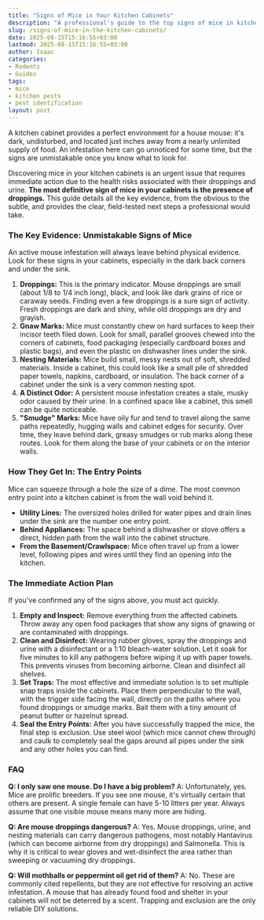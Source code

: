 ```yaml
---
title: "Signs of Mice in Your Kitchen Cabinets"
description: "A professional's guide to the top signs of mice in kitchen cabinets. Learn to identify the subtle evidence, from droppings to smudge marks, and understand what to do next."
slug: /signs-of-mice-in-the-kitchen-cabinets/
date: 2025-08-15T15:16:55+03:00
lastmod: 2025-08-15T15:16:55+03:00
author: Isaac
categories:
- Rodents
- Guides
tags:
- mice
- kitchen pests
- pest identification
layout: post
---
```

A kitchen cabinet provides a perfect environment for a house mouse: it's dark, undisturbed, and located just inches away from a nearly unlimited supply of food. An infestation here can go unnoticed for some time, but the signs are unmistakable once you know what to look for.

Discovering mice in your kitchen cabinets is an urgent issue that requires immediate action due to the health risks associated with their droppings and urine. **The most definitive sign of mice in your cabinets is the presence of droppings.** This guide details all the key evidence, from the obvious to the subtle, and provides the clear, field-tested next steps a professional would take.

### The Key Evidence: Unmistakable Signs of Mice

An active mouse infestation will always leave behind physical evidence. Look for these signs in your cabinets, especially in the dark back corners and under the sink.

1.  **Droppings:** This is the primary indicator. Mouse droppings are small (about 1/8 to 1/4 inch long), black, and look like dark grains of rice or caraway seeds. Finding even a few droppings is a sure sign of activity. Fresh droppings are dark and shiny, while old droppings are dry and grayish.
2.  **Gnaw Marks:** Mice must constantly chew on hard surfaces to keep their incisor teeth filed down. Look for small, parallel grooves chewed into the corners of cabinets, food packaging (especially cardboard boxes and plastic bags), and even the plastic on dishwasher lines under the sink.
3.  **Nesting Materials:** Mice build small, messy nests out of soft, shredded materials. Inside a cabinet, this could look like a small pile of shredded paper towels, napkins, cardboard, or insulation. The back corner of a cabinet under the sink is a very common nesting spot.
4.  **A Distinct Odor:** A persistent mouse infestation creates a stale, musky odor caused by their urine. In a confined space like a cabinet, this smell can be quite noticeable.
5.  **"Smudge" Marks:** Mice have oily fur and tend to travel along the same paths repeatedly, hugging walls and cabinet edges for security. Over time, they leave behind dark, greasy smudges or rub marks along these routes. Look for them along the base of your cabinets or on the interior walls.

### How They Get In: The Entry Points

Mice can squeeze through a hole the size of a dime. The most common entry point into a kitchen cabinet is from the wall void behind it.

*   **Utility Lines:** The oversized holes drilled for water pipes and drain lines under the sink are the number one entry point.
*   **Behind Appliances:** The space behind a dishwasher or stove offers a direct, hidden path from the wall into the cabinet structure.
*   **From the Basement/Crawlspace:** Mice often travel up from a lower level, following pipes and wires until they find an opening into the kitchen.

### The Immediate Action Plan

If you've confirmed any of the signs above, you must act quickly.

1.  **Empty and Inspect:** Remove everything from the affected cabinets. Throw away any open food packages that show any signs of gnawing or are contaminated with droppings.
2.  **Clean and Disinfect:** Wearing rubber gloves, spray the droppings and urine with a disinfectant or a 1:10 bleach-water solution. Let it soak for five minutes to kill any pathogens before wiping it up with paper towels. This prevents viruses from becoming airborne. Clean and disinfect all shelves.
3.  **Set Traps:** The most effective and immediate solution is to set multiple snap traps inside the cabinets. Place them perpendicular to the wall, with the trigger side facing the wall, directly on the paths where you found droppings or smudge marks. Bait them with a tiny amount of peanut butter or hazelnut spread.
4.  **Seal the Entry Points:** After you have successfully trapped the mice, the final step is exclusion. Use steel wool (which mice cannot chew through) and caulk to completely seal the gaps around all pipes under the sink and any other holes you can find.

### FAQ

**Q: I only saw one mouse. Do I have a big problem?**
A: Unfortunately, yes. Mice are prolific breeders. If you see one mouse, it's virtually certain that others are present. A single female can have 5-10 litters per year. Always assume that one visible mouse means many more are hiding.

**Q: Are mouse droppings dangerous?**
A: Yes. Mouse droppings, urine, and nesting materials can carry dangerous pathogens, most notably Hantavirus (which can become airborne from dry droppings) and Salmonella. This is why it is critical to wear gloves and wet-disinfect the area rather than sweeping or vacuuming dry droppings.

**Q: Will mothballs or peppermint oil get rid of them?**
A: No. These are commonly cited repellents, but they are not effective for resolving an active infestation. A mouse that has already found food and shelter in your cabinets will not be deterred by a scent. Trapping and exclusion are the only reliable DIY solutions.
